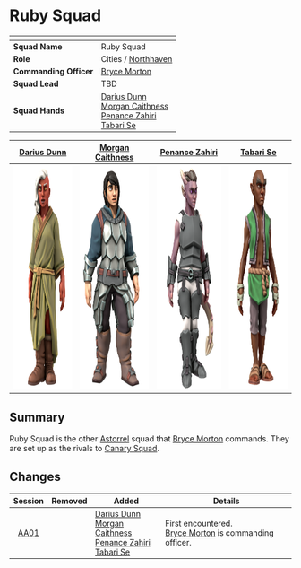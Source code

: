 # Ruby Squad

| []() | |
| --- | --- |
| **Squad Name** | Ruby Squad | squad.2
| **Role** | Cities / [Northhaven](../../../../places/cities/northhaven.md) |
| **Commanding Officer** | [Bryce Morton](../../../../characters/bryce-morton.md) |
| **Squad Lead** | TBD |
| **Squad Hands** | [Darius Dunn](../../../../characters/darius-dunn.md)<br>[Morgan Caithness](../../../../characters/morgan-caithness.md)<br>[Penance Zahiri](../../../../characters/penance-zahiri.md)<br>[Tabari Se](../../../../characters/tabari-se.md)

| [Darius Dunn](../../../../characters/darius-dunn.md) | [Morgan Caithness](../../../../characters/morgan-caithness.md) | [Penance Zahiri](../../../../characters/penance-zahiri.md) | [Tabari Se](../../../../characters/tabari-se.md) |
|:---:|:---:|:---:|:---:|
| <img src="https://raw.githubusercontent.com/jesskelsall/astarus-images/main/characters/portraits/94fe4e7c79cbcd9a.png" height="400" /> | <img src="https://raw.githubusercontent.com/jesskelsall/astarus-images/main/characters/portraits/e7a36c7e28f97107.png" height="400" /> | <img src="https://raw.githubusercontent.com/jesskelsall/astarus-images/main/characters/portraits/1c019d0a10e8341a.png" height="400" /> | <img src="https://raw.githubusercontent.com/jesskelsall/astarus-images/main/characters/portraits/0e9d44f0b522c033.png" height="400" /> | 

## Summary

Ruby Squad is the other [Astorrel](../astorrel.md) squad that [Bryce Morton](../../../../characters/bryce-morton.md) commands. They are set up as the rivals to [Canary Squad](canary-squad.md).

## Changes

| Session | Removed | Added | Details |
|:---:| --- | --- | --- |
| [AA01](../../../../sessions/AA01.md) || [Darius Dunn](../../../../characters/darius-dunn.md)<br>[Morgan Caithness](../../../../characters/morgan-caithness.md)<br>[Penance Zahiri](../../../../characters/penance-zahiri.md)<br>[Tabari Se](../../../../characters/tabari-se.md) | First encountered.<br>[Bryce Morton](../../../../characters/bryce-morton.md) is commanding officer. |
